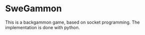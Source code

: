 SweGammon
=========
This is a backgammon game, based on socket programming. The implementation is done with python.
